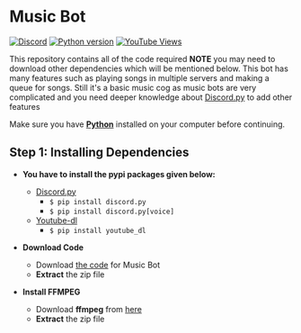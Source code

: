 # Music Bot


[![Discord](https://img.shields.io/discord/735831202799419454?label=DISCORD&logo=discord&style=for-the-badge)](https://discord.gg/dVNfdXe)
[![Python version](https://img.shields.io/badge/Python-3.8-blue?style=for-the-badge&logo=python)](https://python.org)
[![YouTube Views](https://img.shields.io/youtube/views/YITQFH7dFak?color=red&label=Youtube%20Video%20views&logo=youtube&logoColor=red&style=for-the-badge)](https://youtu.be/YITQFH7dFak)

This repository contains all of the code required **NOTE** you may need to download other dependencies which will be mentioned below. This bot has many features such as playing songs in multiple servers and making a queue for songs. Still it's a basic music cog as music bots are very complicated and you need deeper knowledge about [Discord.py](https://pypi.org/project/discord.py/) to add other features


Make sure you have [**Python**](https://python.org) installed on your computer before continuing.

## Step 1: Installing Dependencies


* **You have to install the pypi packages given below:**
    * [Discord.py](https://pypi.org/project/discord.py/)
        * `$ pip install discord.py`
        * `$ pip install discord.py[voice]`
    * [Youtube-dl](https://pypi.org/project/youtube_dl/)
        * `$ pip install youtube_dl`
    
* **Download Code**
    * Download [the code](https://github.com/MrArkon/MusicBotinDiscordpy) for Music Bot
    * **Extract** the zip file

* **Install FFMPEG**
   * Download **ffmpeg** from [here](https://www.gyan.dev/ffmpeg/builds/ffmpeg-release-essentials.zip)
   * **Extract** the zip file 
   




